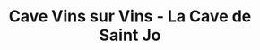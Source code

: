 ---
title: "Cave Vins sur Vins - La Cave de Saint Jo"
url: /nantes/cave-vins-sur-vins-la-cave-de-saint-jo/
shop: Spirituosen
---